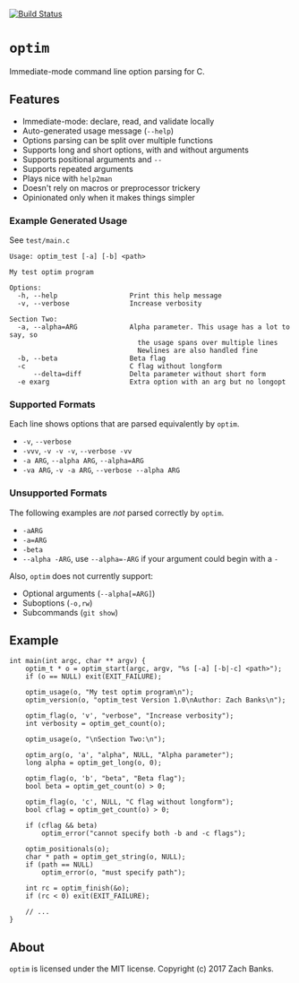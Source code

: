 [![Build Status](https://travis-ci.org/zbanks/optim.svg?branch=master)](https://travis-ci.org/zbanks/optim)

# `optim`
Immediate-mode command line option parsing for C.

## Features

- Immediate-mode: declare, read, and validate locally
- Auto-generated usage message (``--help``)
- Options parsing can be split over multiple functions
- Supports long and short options, with and without arguments
- Supports positional arguments and `--`
- Supports repeated arguments
- Plays nice with `help2man`
- Doesn't rely on macros or preprocessor trickery
- Opinionated only when it makes things simpler

### Example Generated Usage

See ``test/main.c``

```
Usage: optim_test [-a] [-b] <path>

My test optim program

Options:
  -h, --help                  Print this help message
  -v, --verbose               Increase verbosity

Section Two:
  -a, --alpha=ARG             Alpha parameter. This usage has a lot to say, so
                                the usage spans over multiple lines
                                Newlines are also handled fine
  -b, --beta                  Beta flag
  -c                          C flag without longform
      --delta=diff            Delta parameter without short form
  -e exarg                    Extra option with an arg but no longopt
```

### Supported Formats

Each line shows options that are parsed equivalently by `optim`.

- `-v`, `--verbose`
- `-vvv`, `-v -v -v`, `--verbose -vv`
- `-a ARG`, `--alpha ARG`, `--alpha=ARG`
- `-va ARG`, `-v -a ARG`, `--verbose --alpha ARG`

### Unsupported Formats

The following examples are *not* parsed correctly by `optim`.

- `-aARG`
- `-a=ARG`
- `-beta`
- `--alpha -ARG`, use `--alpha=-ARG` if your argument could begin with a `-`

Also, `optim` does not currently support:

- Optional arguments (`--alpha[=ARG]`)
- Suboptions (`-o,rw`) 
- Subcommands (`git show`)

## Example

```
int main(int argc, char ** argv) {
    optim_t * o = optim_start(argc, argv, "%s [-a] [-b|-c] <path>");
    if (o == NULL) exit(EXIT_FAILURE);

    optim_usage(o, "My test optim program\n");
    optim_version(o, "optim_test Version 1.0\nAuthor: Zach Banks\n");

    optim_flag(o, 'v', "verbose", "Increase verbosity");
    int verbosity = optim_get_count(o);

    optim_usage(o, "\nSection Two:\n");

    optim_arg(o, 'a', "alpha", NULL, "Alpha parameter");
    long alpha = optim_get_long(o, 0);
    
    optim_flag(o, 'b', "beta", "Beta flag");
    bool beta = optim_get_count(o) > 0;

    optim_flag(o, 'c', NULL, "C flag without longform");
    bool cflag = optim_get_count(o) > 0;

    if (cflag && beta)
        optim_error("cannot specify both -b and -c flags");

    optim_positionals(o);
    char * path = optim_get_string(o, NULL);
    if (path == NULL)
        optim_error(o, "must specify path");

    int rc = optim_finish(&o);
    if (rc < 0) exit(EXIT_FAILURE);

    // ...
}
```

## About

`optim` is licensed under the MIT license. Copyright (c) 2017 Zach Banks.

